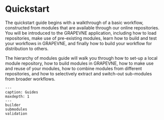 # Quickstart

The quickstart guide begins with a walkthrough of a basic workflow, constructed
from modules that are available through our online repositories. You will be
introduced to the GRAPEVNE application, including how to load repositories,
make use of pre-existing modules, learn how to build and test your workflows in
GRAPEVNE, and finally how to build your workflow for distribution to others.

The hierarchy of modules guide will walk you through how to set-up a local
module repository, how to build modules in GRAPEVNE, how to make use and reuse
of your modules, how to combine modules from different repositories, and how
to selectively extract and switch-out sub-modules from broader workflows.

```{toctree}
---
caption: Guides
maxdepth: 1
---
builder
submodules
validation
```
